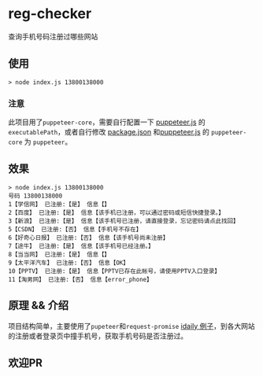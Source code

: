 # reg-checker
 查询手机号码注册过哪些网站

## 使用

```
> node index.js 13800138000
```
### 注意
此项目用了`puppeteer-core`，需要自行配置一下 [puppeteer.js](./utils/puppeteer.js) 的 `executablePath`，或者自行修改 [package.json](./package.json) 和[puppeteer.js](./utils/puppeteer.js) 的 `puppeteer-core` 为 `puppeteer`。

## 效果
```
> node index.js 13800138000
号码 13800138000
1【学信网】 已注册:【是】 信息【】
2【百度】 已注册:【是】 信息【该手机已注册，可以通过密码或短信快捷登录。】
3【新浪】 已注册:【是】 信息【该手机号已注册，请直接登录，忘记密码请点此找回】
5【CSDN】 已注册:【否】 信息【手机号不存在】
6【好奇心日报】 已注册:【否】 信息【该手机号尚未注册】
7【途牛】 已注册:【是】 信息【该手机号已经注册。】
8【当当网】 已注册:【是】 信息【】
9【太平洋汽车】 已注册:【否】 信息【OK】
10【PPTV】 已注册:【是】 信息【PPTV已存在此帐号，请使用PPTV入口登录】
11【淘男网】 已注册:【否】 信息【error_phone】
```

## 原理 && 介绍

项目结构简单，主要使用了`pupeteer`和`request-promise` [idaily 例子](./sites/qdaily.js)，到各大网站的注册或者登录页中撞手机号，获取手机号码是否注册过。

## 欢迎PR
